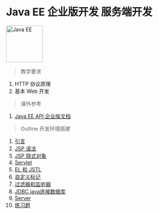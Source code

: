 # Java EE  企业版开发 服务端开发

<img src="../image/javaee/logo_javaee.png" title="Java EE" width="100">

> 教学要求

1. HTTP 协议原理
1. 基本 Web 开发

> 课外参考

1. [Java EE API 企业版文档](http://docs.oracle.com/javaee/6/api/)

> Outline 开发环境搭建

1. [引言](intro.md)
2. [JSP 语法](jsp.md)
3. [JSP 隐式对象](implicit_object.md)
4. [Servlet](servlet.md)
5. [EL 和 JSTL](el_jstl.md)
6. [自定义标记](custom_tag.md)
7. [过滤器和监听器](filter_listener.md)
8. [JDBC java连接数据库](jdbc.md)
9. [Server](server.md)
10. [练习题](exercise.md)